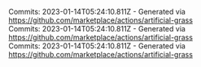 Commits: 2023-01-14T05:24:10.811Z - Generated via https://github.com/marketplace/actions/artificial-grass
<br>
Commits: 2023-01-14T05:24:10.811Z - Generated via https://github.com/marketplace/actions/artificial-grass
<br>
Commits: 2023-01-14T05:24:10.811Z - Generated via https://github.com/marketplace/actions/artificial-grass
<br>

